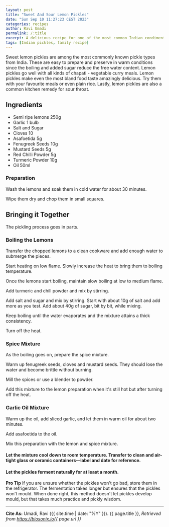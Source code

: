 ```yaml
---
layout: post
title: "Sweet And Sour Lemon Pickles"
date: "Sun Sep 10 11:27:23 CEST 2023"
categories: recipes
author: Ravi Umadi
permalink: /:title
excerpt: A delicious recipe for one of the most common Indian condiments, the lemon pickles.
tags: [Indian pickles, family recipe]
---
```


Sweet lemon pickles are among the most commonly known pickle types from India. These are easy to prepare and preserve in warm conditions since the boiling and added sugar reduce the free water content. Lemon pickles go well with all kinds of chapati - vegetable curry meals. Lemon pickles make even the most bland food taste amazingly delicious. Try them with your favourite meals or even plain rice. Lastly, lemon pickles are also a common kitchen remedy for sour throat. 

## Ingredients 
- Semi ripe lemons 250g
- Garlic 1 bulb
- Salt and Sugar
- Cloves 10
- Asafoetida 5g
- Fenugreek Seeds 10g
- Mustard Seeds 5g
- Red Chilli Powder 5g
- Turmeric Powder 10g
- Oil 50ml

### Preparation

Wash the lemons and soak them in cold water for about 30 minutes. 

Wipe them dry and chop them in small squares. 

## Bringing it Together 
The pickling process goes in parts.

###  Boiling the Lemons
Transfer the chopped lemons to a clean cookware and add enough water to submerge the pieces. 

Start heating on low flame. Slowly increase the heat to bring them to boiling temperature. 

Once the lemons start boiling, maintain slow boiling at low to medium flame. 

Add turmeric and chill powder and mix by stirring. 

Add salt and sugar and mix by stirring. Start with about 10g of salt and add more as you test. Add about 40g of sugar, bit by bit, while mixing.

Keep boiling until the water evaporates and the mixture attains a thick consistency. 

Turn off the heat. 

### Spice Mixture
As the boiling goes on, prepare the spice mixture. 

Warm up fenugreek seeds, cloves and mustard seeds. They should lose the water and become brittle without burning. 

Mill the spices or use a blender to powder. 

Add this mixture to the lemon preparation when it's still hot but after turning off the heat. 

### Garlic Oil Mixture 

Warm up the oil, add sliced garlic, and let them in warm oil for about two minutes. 

Add asafoetida to the oil. 

Mix this preparation with the lemon and spice mixture. 

#### Let the mixture cool down to room temperature. Transfer to clean and air-tight glass or ceramic containers—label and date for reference.

#### Let the pickles ferment naturally for at least a month.

**Pro Tip** If you are unsure whether the pickles won't go bad, store them in the refrigerator. The fermentation takes longer but ensures that the pickles won't mould. When done right, this method doesn't let pickles develop mould, but that takes much practice and pickly wisdom. 

-----------

**Cite As:**  Umadi, Ravi ({{ site.time | date: "%Y" }}). {{ page.title }},  _Retrieved from https://biosonix.io{{ page.url }}_
